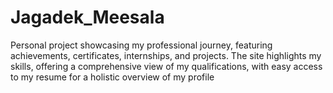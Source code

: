 # Jagadek_Meesala
Personal project showcasing my professional journey, featuring achievements, certificates, internships, and projects. The site highlights my skills, offering a comprehensive view of my qualifications, with easy access to my resume for a holistic overview of my profile
